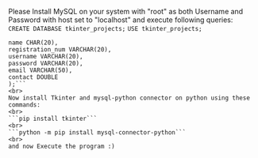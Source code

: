 Please Install MySQL on your system with "root" as both Username and Password with host set to "localhost" and execute following queries:
<br>
```CREATE DATABASE tkinter_projects;```
```USE tkinter_projects;```
```CREATE TABLE registration_login (
name CHAR(20),
registration_num VARCHAR(20),
username VARCHAR(20),
password VARCHAR(20),
email VARCHAR(50),
contact DOUBLE
);```
<br>
Now install Tkinter and mysql-python connector on python using these commands:
<br>
```pip install tkinter```
<br>
```python -m pip install mysql-connector-python```
<br>
and now Execute the program :)